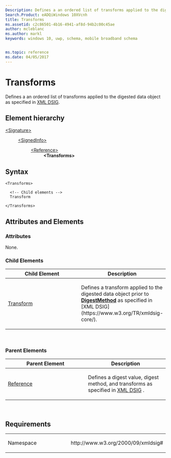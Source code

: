 ```yaml
---
Description: Defines a an ordered list of transforms applied to the digested data object.
Search.Product: eADQiWindows 10XVcnh
title: Transforms
ms.assetid: c2c86501-4b16-4941-af8d-94b2c00c45ae
author: mcleblanc
ms.author: markl
keywords: windows 10, uwp, schema, mobile broadband schema


ms.topic: reference
ms.date: 04/05/2017
---
```


# Transforms


Defines a an ordered list of transforms applied to the digested data object as specified in [XML DSIG](https://www.w3.org/TR/xmldsig-core/).

## Element hierarchy

<dl>
<dt><a href="element-signature.md">&lt;Signature&gt;</a></dt>
<dd>
<dl>
<dt><a href="element-signedinfo.md">&lt;SignedInfo&gt;</a></dt>
<dd>
<dl>
<dt><a href="element-reference.md">&lt;Reference&gt;</a></dt>
<dd><b>&lt;Transforms&gt;</b></dd>
</dl>
</dd>
</dl>
</dd>
</dl>

## Syntax

``` syntax
<Transforms>

  <!-- Child elements -->
  Transform

</Transforms>
```

## Attributes and Elements


### Attributes

None.

### Child Elements

<table>
<colgroup>
<col width="50%" />
<col width="50%" />
</colgroup>
<thead>
<tr class="header">
<th>Child Element</th>
<th>Description</th>
</tr>
</thead>
<tbody>
<tr class="odd">
<td><a href="element-transform.md">Transform</a> </td>
<td><p>Defines a transform applied to the digested data object prior to <a href="element-digestmethod.md"><strong>DigestMethod</strong></a>  as specified in [XML DSIG](https://www.w3.org/TR/xmldsig-core/).</p></td>
</tr>
</tbody>
</table>

 

### Parent Elements

<table>
<colgroup>
<col width="50%" />
<col width="50%" />
</colgroup>
<thead>
<tr class="header">
<th>Parent Element</th>
<th>Description</th>
</tr>
</thead>
<tbody>
<tr class="odd">
<td><a href="element-reference.md">Reference</a> </td>
<td><p>Defines a digest value, digest method, and transforms as specified in <a href="https://www.w3.org/TR/xmldsig-core/">XML DSIG</a> .</p></td>
</tr>
</tbody>
</table>

 

## Requirements

<table>
<colgroup>
<col width="50%" />
<col width="50%" />
</colgroup>
<tbody>
<tr class="odd">
<td><p>Namespace</p></td>
<td><p>http://www.w3.org/2000/09/xmldsig#</p></td>
</tr>
</tbody>
</table>

 

 



